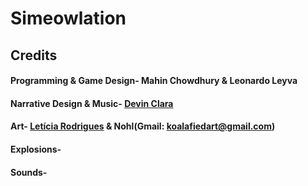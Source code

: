 # Simeowlation

## Credits

#### Programming & Game Design- Mahin Chowdhury & Leonardo Leyva

#### Narrative Design & Music- [Devin Clara](https://devinclara.itch.io/)

#### Art- [Letícia Rodrigues](https://www.behance.net/celestial_brushes/) & Nohl(Gmail: koalafiedart@gmail.com)

#### Explosions-

#### Sounds- 

